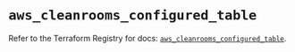 # `aws_cleanrooms_configured_table`

Refer to the Terraform Registry for docs: [`aws_cleanrooms_configured_table`](https://registry.terraform.io/providers/hashicorp/aws/5.99.0/docs/resources/cleanrooms_configured_table).
